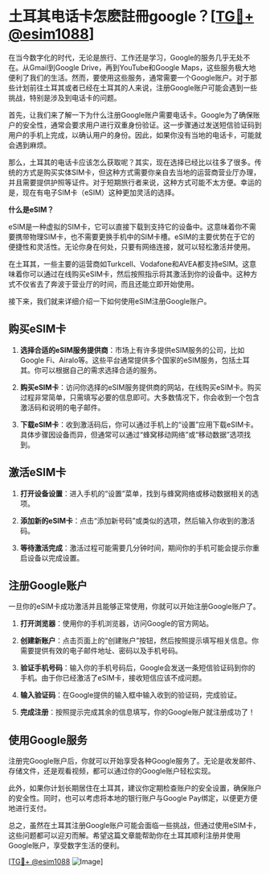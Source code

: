 # 土耳其电话卡怎麽註冊google？[[TG💪+ @esim1088](https://t.me/s/esim1088)]

在当今数字化的时代，无论是旅行、工作还是学习，Google的服务几乎无处不在。从Gmail到Google Drive，再到YouTube和Google Maps，这些服务极大地便利了我们的生活。然而，要使用这些服务，通常需要一个Google账户。对于那些计划前往土耳其或者已经在土耳其的人来说，注册Google账户可能会遇到一些挑战，特别是涉及到电话卡的问题。

首先，让我们来了解一下为什么注册Google账户需要电话卡。Google为了确保账户的安全性，通常会要求用户进行双重身份验证。这一步骤通过发送短信验证码到用户的手机上完成，以确认用户的身份。因此，如果你没有当地的电话卡，可能就会遇到麻烦。

那么，土耳其的电话卡应该怎么获取呢？其实，现在选择已经比以往多了很多。传统的方式是购买实体SIM卡，但这种方式需要你亲自去当地的运营商营业厅办理，并且需要提供护照等证件。对于短期旅行者来说，这种方式可能不太方便。幸运的是，现在有电子SIM卡（eSIM）这种更加灵活的选择。

**什么是eSIM？**

eSIM是一种虚拟的SIM卡，它可以直接下载到支持它的设备中。这意味着你不需要携带物理SIM卡，也不需要更换手机中的SIM卡槽。eSIM的主要优势在于它的便捷性和灵活性。无论你身在何处，只要有网络连接，就可以轻松激活并使用。

在土耳其，一些主要的运营商如Turkcell、Vodafone和AVEA都支持eSIM。这意味着你可以通过在线购买eSIM卡，然后按照指示将其激活到你的设备中。这种方式不仅省去了奔波于营业厅的时间，而且还能立即开始使用。

接下来，我们就来详细介绍一下如何使用eSIM注册Google账户。

## 购买eSIM卡

1. **选择合适的eSIM服务提供商**：市场上有许多提供eSIM服务的公司，比如Google Fi、Airalo等。这些平台通常提供多个国家的eSIM服务，包括土耳其。你可以根据自己的需求选择合适的服务。

2. **购买eSIM卡**：访问你选择的eSIM服务提供商的网站，在线购买eSIM卡。购买过程非常简单，只需填写必要的信息即可。大多数情况下，你会收到一个包含激活码和说明的电子邮件。

3. **下载eSIM卡**：收到激活码后，你可以通过手机上的“设置”应用下载eSIM卡。具体步骤因设备而异，但通常可以通过“蜂窝移动网络”或“移动数据”选项找到。

## 激活eSIM卡

1. **打开设备设置**：进入手机的“设置”菜单，找到与蜂窝网络或移动数据相关的选项。

2. **添加新的eSIM卡**：点击“添加新号码”或类似的选项，然后输入你收到的激活码。

3. **等待激活完成**：激活过程可能需要几分钟时间，期间你的手机可能会提示你重启设备以完成设置。

## 注册Google账户

一旦你的eSIM卡成功激活并且能够正常使用，你就可以开始注册Google账户了。

1. **打开浏览器**：使用你的手机浏览器，访问Google的官方网站。

2. **创建新账户**：点击页面上的“创建账户”按钮，然后按照提示填写相关信息。你需要提供有效的电子邮件地址、密码以及手机号码。

3. **验证手机号码**：输入你的手机号码后，Google会发送一条短信验证码到你的手机。由于你已经激活了eSIM卡，接收短信应该不成问题。

4. **输入验证码**：在Google提供的输入框中输入收到的验证码，完成验证。

5. **完成注册**：按照提示完成其余的信息填写，你的Google账户就注册成功了！

## 使用Google服务

注册完Google账户后，你就可以开始享受各种Google服务了。无论是收发邮件、存储文件，还是观看视频，都可以通过你的Google账户轻松实现。

此外，如果你计划长期居住在土耳其，建议你定期检查账户的安全设置，确保账户的安全性。同时，也可以考虑将本地的银行账户与Google Pay绑定，以便更方便地进行支付。

总之，虽然在土耳其注册Google账户可能会面临一些挑战，但通过使用eSIM卡，这些问题都可以迎刃而解。希望这篇文章能帮助你在土耳其顺利注册并使用Google账户，享受数字生活的便利。

[[TG💪+ @esim1088](https://t.me/s/esim1088) ![Image](https://i.postimg.cc/4NQfJmqS/Snipaste-2025-05-13-00-14-12.png)]